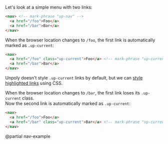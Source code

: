 Let's look at a simple menu with two links:

```html
<nav> <!-- mark-phrase "up-nav" -->
  <a href="/foo">Foo</a>
  <a href="/bar">Bar</a>
</nav>
```

When the browser location changes to `/foo`, the first link is automatically marked as `.up-current`:

```html
<nav>
  <a href="/foo" class="up-current">Foo</a> <!-- mark-phrase "up-current" -->
  <a href="/bar">Bar</a>
</nav>
```

Unpoly doesn't style `.up-current` links by default, but we can [style highlighted links](/navigation-bars#styling) using CSS.

When the browser location changes to `/bar`, the first link loses its `.up-current` class.\
Now the second link is automatically marked as `.up-current`:

```html
<nav>
  <a href="/foo">Foo</a>
  <a href="/bar" class="up-current">Bar</a> <!-- mark-phrase "up-current" -->
</nav>
```

@partial nav-example
